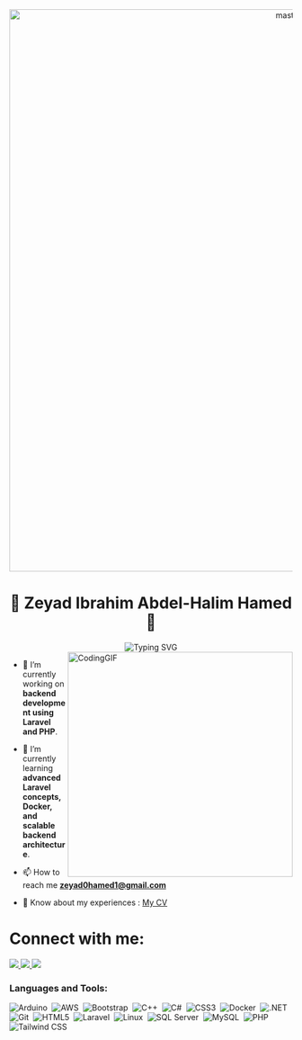 <div align="center">
<img alt="masterGIF" width="1000" src="https://media.tenor.com/3bTxZ4HdrysAAAAd/pixels-neon.gif">
</div>
<h1 align="center">👋 Zeyad Ibrahim Abdel-Halim Hamed 👋</h1>
<div align="center">
<img src="https://readme-typing-svg.herokuapp.com?font=Antonio&weight=600&size=45&pause=1000&color=1F8000&center=true&vCenter=true&random=false&width=435&height=100&lines=Backend+Developer" alt="Typing SVG" />
</div>
<img align="right" alt="CodingGIF" width="400" src="https://user-images.githubusercontent.com/57133330/188281408-c67df9ee-fd1f-4b37-833b-f02848f1ce02.gif">

- 🔭 I’m currently working on **backend development using Laravel and PHP**.

- 🌱 I’m currently learning **advanced Laravel concepts, Docker, and scalable backend architecture**.

- 📫 How to reach me **zeyad0hamed1@gmail.com**

- 📄 Know about my experiences : <a href="https://drive.google.com/file/d/1cAMui0P1CzA9vadTCDyOd0sLoMHQzFwI/view?usp=sharing" target="blank"> My CV </a>



<h1 align="left">Connect with me: </h1>

<a href="https://linkedin.com/in/zeyad-hamed-backend-developer" target="_blank">
  <img src="https://img.shields.io/badge/-Zeyad%20Hamed-0077B5?style=for-the-badge&logo=Linkedin&logoColor=white"/>
</a>
<a href="https://www.hackerrank.com/zeyad0hamed1" target="_blank">
  <img src="https://img.shields.io/badge/-HackerRank-2EC866?style=for-the-badge&logo=HackerRank&logoColor=white"/>
</a>
<a href="https://www.instagram.com/thee_zeyad/" target="_blank">
  <img src="https://img.shields.io/badge/-Instagram-E4405F?style=for-the-badge&logo=Instagram&logoColor=white"/>
</a>


### Languages and Tools:

![Arduino](https://img.shields.io/badge/-Arduino-05122A?style=flat&logo=arduino)&nbsp;
![AWS](https://img.shields.io/badge/-AWS-05122A?style=flat&logo=amazonaws)&nbsp;
![Bootstrap](https://img.shields.io/badge/-Bootstrap-05122A?style=flat&logo=bootstrap)&nbsp;
![C++](https://img.shields.io/badge/-C++-05122A?style=flat&logo=cplusplus)&nbsp;
![C#](https://img.shields.io/badge/-C%23-05122A?style=flat&logo=csharp)&nbsp;
![CSS3](https://img.shields.io/badge/-CSS3-05122A?style=flat&logo=css3&logoColor=1572B6)&nbsp;
![Docker](https://img.shields.io/badge/-Docker-05122A?style=flat&logo=docker)&nbsp;
![.NET](https://img.shields.io/badge/-.NET-05122A?style=flat&logo=dotnet)&nbsp;
![Git](https://img.shields.io/badge/-Git-05122A?style=flat&logo=git)&nbsp;
![HTML5](https://img.shields.io/badge/-HTML5-05122A?style=flat&logo=html5)&nbsp;
![Laravel](https://img.shields.io/badge/-Laravel-05122A?style=flat&logo=laravel)&nbsp;
![Linux](https://img.shields.io/badge/-Linux-05122A?style=flat&logo=linux)&nbsp;
![SQL Server](https://img.shields.io/badge/-SQL%20Server-05122A?style=flat&logo=microsoft-sql-server)&nbsp;
![MySQL](https://img.shields.io/badge/-MySQL-05122A?style=flat&logo=mysql)&nbsp;
![PHP](https://img.shields.io/badge/-PHP-05122A?style=flat&logo=php)&nbsp;
![Tailwind CSS](https://img.shields.io/badge/-Tailwind%20CSS-05122A?style=flat&logo=tailwindcss)&nbsp;


